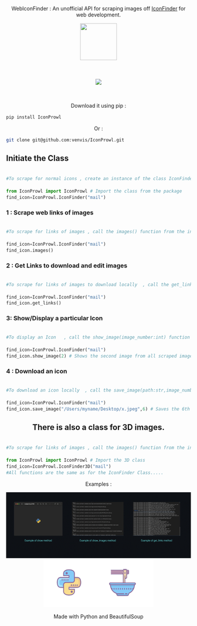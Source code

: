 

<p align="center">WebIconFinder : An unofficial  API for scraping images off <a href="https://www.iconfinder.com/" target="_blank">IconFinder</a> for web development.</p>
<div align="center">
<img src="https://uploads-ssl.webflow.com/5d9ba0eb5f6edb77992a99d0/5e1ef88d24ceb82897e14ec0_182503-512%20(1).png" style="border:1px solid white;" height="100" width="100">
</div>
<br><br>
<p align="center">
  <a href="https://www.pepy.tech/projects/iconprowl"><img src="https://static.pepy.tech/badge/iconprowl"  /></a>
</p>
<br>

<p align="center">Download it using pip : </p>

```sh
pip install IconProwl
```

<p align="center">Or : </p>

```sh
git clone git@github.com:venvis/IconProwl.git
```

## Initiate the Class  

```python

#To scrape for normal icons , create an instance of the class IconFinder with the name of the image to search  , for example :

from IconProwl import IconProwl # Import the class from the package
find_icon=IconProwl.IconFinder("mail")
```

###  1 : Scrape web links of images

```python

#To scrape for links of images , call the images() function from the initialized class , for example : 

find_icon=IconProwl.IconFinder("mail")
find_icon.images()
```

###  2 : Get Links to download and edit images

```python

#To scrape for links of images to download locally  , call the get_links() function from the initialized class , for example : 

find_icon=IconProwl.IconFinder("mail")
find_icon.get_links()
```

###  3: Show/Display a particular Icon

```python

#To display an Icon   , call the show_image(image_number:int) function from the initialized class , for example : 

find_icon=IconProwl.IconFinder("mail")
find_icon.show_image(2) # Shows the second image from all scraped images
```

###  4 : Download an icon

```python

#To download an icon locally  , call the save_image(path:str,image_number:int) function from the initialized class , for example : 

find_icon=IconProwl.IconFinder("mail")
find_icon.save_image("/Users/myname/Desktop/x.jpeg",6) # Saves the 6th image in the Desktop as x.jpeg
```

<h2 align="center">There is also a class for 3D images.</h2>
<p></p>

```python

#To scrape for links of images , call the images() function from the initialized class , for example : 

from IconProwl import IconProwl # Import the 3D class
find_icon=IconProwl.IconFinder3D("mail")
#All functions are the same as for the IconFinder Class.....

```

<p align="center">Examples : </p>

<div align="center">
<img src="examples.png" >
</div>

<div align="center">
<img src="bs4.png" height="130" width="300">
  <p align="center">Made with Python and BeautifulSoup</p>
</div>
